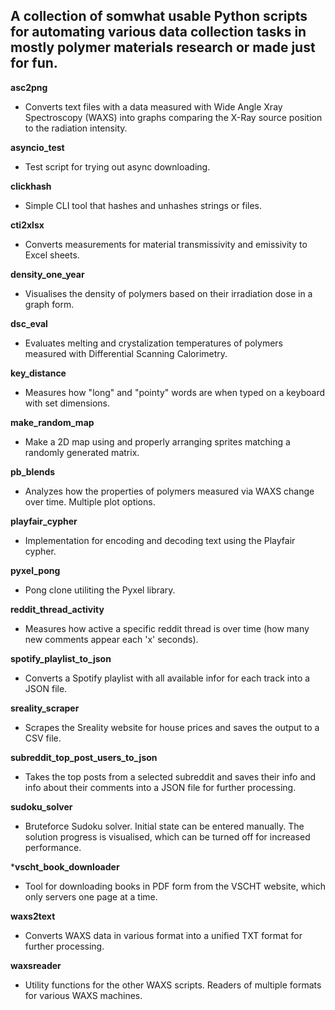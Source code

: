 ## A collection of somwhat usable Python scripts for automating various data collection tasks in mostly polymer materials research or made just for fun.

**asc2png**
* Converts text files with a data measured with Wide Angle Xray Spectroscopy (WAXS) into graphs comparing the X-Ray source position to the radiation intensity.

**asyncio_test**
* Test script for trying out async downloading.

**clickhash**
* Simple CLI tool that hashes and unhashes strings or files.

**cti2xlsx**
* Converts measurements for material transmissivity and emissivity to Excel sheets.

**density_one_year**
* Visualises the density of polymers based on their irradiation dose in a graph form.

**dsc_eval**
* Evaluates melting and crystalization temperatures of polymers measured with Differential Scanning Calorimetry.

**key_distance**
* Measures how "long" and "pointy" words are when typed on a keyboard with set dimensions.

**make_random_map**
* Make a 2D map using and properly arranging sprites matching a randomly generated matrix.

**pb_blends**
* Analyzes how the properties of polymers measured via WAXS change over time. Multiple plot options.

**playfair_cypher**
* Implementation for encoding and decoding text using the Playfair cypher.

**pyxel_pong**
* Pong clone utiliting the Pyxel library.

**reddit_thread_activity**
* Measures how active a specific reddit thread is over time (how many new comments appear each 'x' seconds).

**spotify_playlist_to_json**
* Converts a Spotify playlist with all available infor for each track into a JSON file.

**sreality_scraper**
* Scrapes the Sreality website for house prices and saves the output to a CSV file.

**subreddit_top_post_users_to_json**
* Takes the top posts from a selected subreddit and saves their info and info about their comments into a JSON file for further processing.

**sudoku_solver**
* Bruteforce Sudoku solver. Initial state can be entered manually. The solution progress is visualised, which can be turned off for increased performance.

***vscht_book_downloader**
* Tool for downloading books in PDF form from the VSCHT website, which only servers one page at a time.

**waxs2text**
* Converts WAXS data in various format into a unified TXT format for further processing.

**waxsreader**
* Utility functions for the other WAXS scripts. Readers of multiple formats for various WAXS machines.

